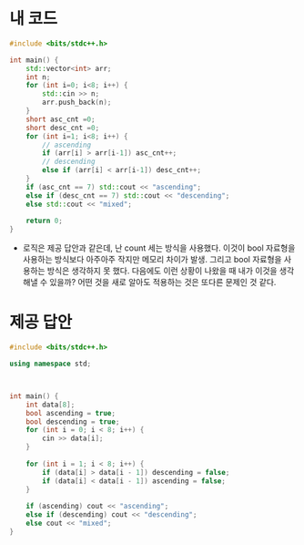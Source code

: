 # 내 코드

```c++
#include <bits/stdc++.h>

int main() {
    std::vector<int> arr;
    int n;
    for (int i=0; i<8; i++) {
        std::cin >> n;
        arr.push_back(n);
    }
    short asc_cnt =0;
    short desc_cnt =0;
    for (int i=1; i<8; i++) {
        // ascending
        if (arr[i] > arr[i-1]) asc_cnt++;
        // descending
        else if (arr[i] < arr[i-1]) desc_cnt++;
    }
    if (asc_cnt == 7) std::cout << "ascending";
    else if (desc_cnt == 7) std::cout << "descending";
    else std::cout << "mixed";
    
    return 0;
}
```

- 로직은 제공 답안과 같은데, 난 count 세는 방식을 사용했다. 이것이 bool 자료형을 사용하는 방식보다 아주아주 작지만 메모리 차이가 발생. 그리고 bool 자료형을 사용하는 방식은 생각하지 못 했다. 다음에도 이런 상황이 나왔을 때 내가 이것을 생각해낼 수 있을까? 어떤 것을 새로 알아도 적용하는 것은 또다른 문제인 것 같다.



# 제공 답안



```c++
#include <bits/stdc++.h>

using namespace std;



int main() {
    int data[8];
    bool ascending = true;
    bool descending = true;
	for (int i = 0; i < 8; i++) {
		cin >> data[i];
	}
	
	for (int i = 1; i < 8; i++) {
		if (data[i] > data[i - 1]) descending = false;
		if (data[i] < data[i - 1]) ascending = false;
	}
	
	if (ascending) cout << "ascending";
	else if (descending) cout << "descending";
	else cout << "mixed";
}
```

